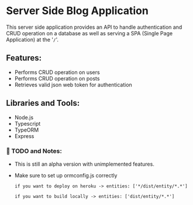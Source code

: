 # Server Side Blog Application

This server side application provides an API to handle authentication and CRUD operation on a database as well as serving a SPA (Single Page Application) at the '`/`'.

## Features:

- Performs CRUD operation on users
- Performs CRUD operation on posts
- Retrieves valid json web token for authentication

## Libraries and Tools:

- Node.js
- Typescript
- TypeORM
- Express

### 🚧 TODO and Notes:

- This is still an alpha version with unimplemented features.
- Make sure to set up ormconfig.js correctly

  ```
  if you want to deploy on heroku -> entities: ['*/dist/entity/*.*']

  if you want to build locally -> entities: ['dist/entity/*.*']
  ```
